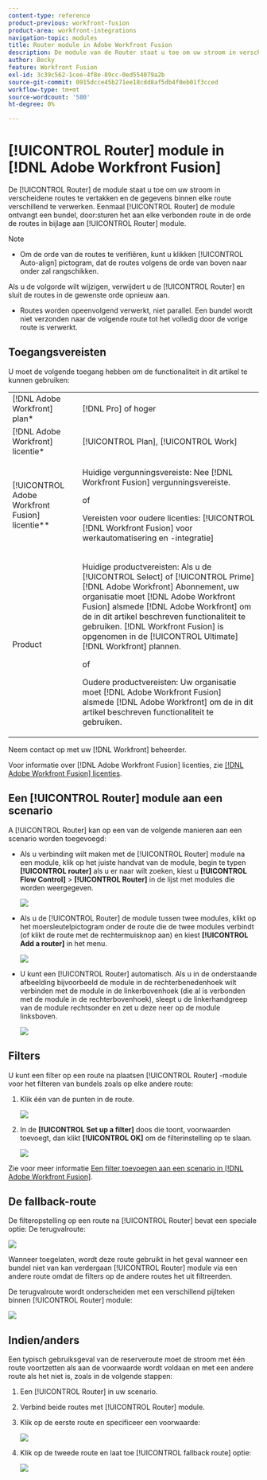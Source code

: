 ```yaml
---
content-type: reference
product-previous: workfront-fusion
product-area: workfront-integrations
navigation-topic: modules
title: Router module in Adobe Workfront Fusion
description: De module van de Router staat u toe om uw stroom in verscheidene routes te vertakken en de gegevens binnen elke route verschillend te verwerken. Zodra een module van de Router een bundel ontvangt, door:sturen het aan elke verbonden route in de orde de routes aan de module van de Router in bijlage waren.
author: Becky
feature: Workfront Fusion
exl-id: 3c39c562-1cee-4f8e-89cc-0ed554079a2b
source-git-commit: 0915dcce45b271ee18cdd8af5db4f0eb01f3cced
workflow-type: tm+mt
source-wordcount: '580'
ht-degree: 0%

---
```


# [!UICONTROL Router] module in [!DNL Adobe Workfront Fusion]

De [!UICONTROL Router] de module staat u toe om uw stroom in verscheidene routes te vertakken en de gegevens binnen elke route verschillend te verwerken. Eenmaal [!UICONTROL Router] de module ontvangt een bundel, door:sturen het aan elke verbonden route in de orde de routes in bijlage aan [!UICONTROL Router] module.

>[!NOTE]
>
>* Om de orde van de routes te verifiëren, kunt u klikken [!UICONTROL Auto-align] pictogram, dat de routes volgens de orde van boven naar onder zal rangschikken.
>
>  Als u de volgorde wilt wijzigen, verwijdert u de [!UICONTROL Router] en sluit de routes in de gewenste orde opnieuw aan.
>
>* Routes worden opeenvolgend verwerkt, niet parallel. Een bundel wordt niet verzonden naar de volgende route tot het volledig door de vorige route is verwerkt.
>



## Toegangsvereisten

U moet de volgende toegang hebben om de functionaliteit in dit artikel te kunnen gebruiken:

<table style="table-layout:auto">
 <col> 
 <col> 
 <tbody> 
  <tr> 
    <td role="rowheader">[!DNL Adobe Workfront] plan*</td> 
   <td> <p>[!DNL Pro] of hoger</p> </td> 
  </tr> 
  <tr data-mc-conditions=""> 
   <td role="rowheader">[!DNL Adobe Workfront] licentie*</td> 
   <td> <p>[!UICONTROL Plan], [!UICONTROL Work]</p> </td> 
  </tr> 
  <tr> 
   <td role="rowheader">[!UICONTROL Adobe Workfront Fusion] licentie**</td> 
   <td>
   <p>Huidige vergunningsvereiste: Nee [!DNL Workfront Fusion] vergunningsvereiste.</p>
   <p>of</p>
   <p>Vereisten voor oudere licenties: [!UICONTROL [!DNL Workfront Fusion] voor werkautomatisering en -integratie] </p>
   </td> 
  </tr> 
  <tr> 
   <td role="rowheader">Product</td> 
   <td>
   <p>Huidige productvereisten: Als u de [!UICONTROL Select] of [!UICONTROL Prime] [!DNL Adobe Workfront] Abonnement, uw organisatie moet [!DNL Adobe Workfront Fusion] alsmede [!DNL Adobe Workfront] om de in dit artikel beschreven functionaliteit te gebruiken. [!DNL Workfront Fusion] is opgenomen in de [!UICONTROL Ultimate] [!DNL Workfront] plannen.</p>
   <p>of</p>
   <p>Oudere productvereisten: Uw organisatie moet [!DNL Adobe Workfront Fusion] alsmede [!DNL Adobe Workfront] om de in dit artikel beschreven functionaliteit te gebruiken.</p>
   </td> 
  </tr> 
 </tbody> 
</table>

Neem contact op met uw [!DNL Workfront] beheerder.

Voor informatie over [!DNL Adobe Workfront Fusion] licenties, zie [[!DNL Adobe Workfront Fusion] licenties](../../workfront-fusion/get-started/license-automation-vs-integration.md).

## Een [!UICONTROL Router] module aan een scenario

A [!UICONTROL Router] kan op een van de volgende manieren aan een scenario worden toegevoegd:

* Als u verbinding wilt maken met de [!UICONTROL Router] module na een module, klik op het juiste handvat van de module, begin te typen **[!UICONTROL router]** als u er naar wilt zoeken, kiest u **[!UICONTROL Flow Control]** > **[!UICONTROL Router]** in de lijst met modules die worden weergegeven.

  ![](assets/connect-the-router-350x108.png)

* Als u de [!UICONTROL Router] de module tussen twee modules, klikt op het moersleutelpictogram onder de route die de twee modules verbindt (of klikt de route met de rechtermuisknop aan) en kiest **[!UICONTROL Add a router]** in het menu.

  ![](assets/insert-router-350x191.png)

* U kunt een [!UICONTROL Router] automatisch. Als u in de onderstaande afbeelding bijvoorbeeld de module in de rechterbenedenhoek wilt verbinden met de module in de linkerbovenhoek (die al is verbonden met de module in de rechterbovenhoek), sleept u de linkerhandgreep van de module rechtsonder en zet u deze neer op de module linksboven.

  ![](assets/insert-router-automatically-350x379.png)

## Filters

U kunt een filter op een route na plaatsen [!UICONTROL Router] -module voor het filteren van bundels zoals op elke andere route:

1. Klik één van de punten in de route.

   ![](assets/router-click-a-dot-in-route-350x339.png)

1. In de **[!UICONTROL Set up a filter]** doos die toont, voorwaarden toevoegt, dan klikt **[!UICONTROL OK]** om de filterinstelling op te slaan.

   ![](assets/set-up-a-filter-2-350x242.png)

Zie voor meer informatie [Een filter toevoegen aan een scenario in [!DNL Adobe Workfront Fusion]](../../workfront-fusion/scenarios/add-a-filter-to-a-scenario.md).

## De fallback-route

De filteropstelling op een route na [!UICONTROL Router] bevat een speciale optie: De terugvalroute:

![](assets/fallback-route-350x260.png)

Wanneer toegelaten, wordt deze route gebruikt in het geval wanneer een bundel niet van kan verdergaan [!UICONTROL Router] module via een andere route omdat de filters op de andere routes het uit filtreerden.

De terugvalroute wordt onderscheiden met een verschillend pijlteken binnen [!UICONTROL Router] module:

![](assets/arrow-sign-in-router-module-350x361.png)

## Indien/anders

Een typisch gebruiksgeval van de reserveroute moet de stroom met één route voortzetten als aan de voorwaarde wordt voldaan en met een andere route als het niet is, zoals in de volgende stappen:

1. Een [!UICONTROL Router] in uw scenario.
1. Verbind beide routes met [!UICONTROL Router] module.
1. Klik op de eerste route en specificeer een voorwaarde:

   ![](assets/set-up-a-filter-2-350x242.png)

1. Klik op de tweede route en laat toe [!UICONTROL fallback route] optie:

   ![](assets/enable-fallback-route-option-350x238.png)
